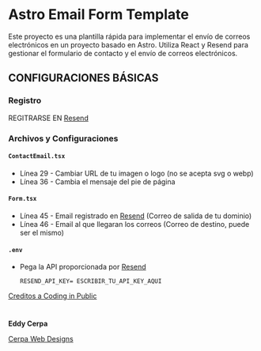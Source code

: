 # Astro Email Form Template

Este proyecto es una plantilla rápida para implementar el envío de correos electrónicos en un proyecto basado en Astro. Utiliza React y Resend para gestionar el formulario de contacto y el envío de correos electrónicos.

## CONFIGURACIONES BÁSICAS

### Registro
REGITRARSE EN [Resend](https://resend.com/)

### Archivos y Configuraciones
#### `ContactEmail.tsx` 
- Línea 29 - Cambiar URL de tu imagen o logo (no se acepta svg o webp)
- Línea 36 - Cambia el mensaje del pie de página

#### `Form.tsx`
- Línea 45 - Email registrado en [Resend](https://resend.com/) (Correo de salida de tu dominio)
- Línea 46 - Email al que llegaran los correos (Correo de destino, puede ser el mismo)

#### `.env`
- Pega la API proporcionada por [Resend](https://resend.com/)
  ```
  RESEND_API_KEY= ESCRIBIR_TU_API_KEY_AQUI
  ```

[Creditos a Coding in Public](https://www.youtube.com/@CodinginPublic)

#
#
**Eddy Cerpa**

[Cerpa Web Designs](https://cerpawebdesigns.com/)